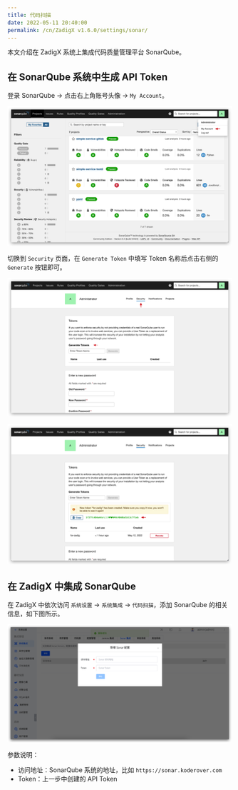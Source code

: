```yaml
---
title: 代码扫描
date: 2022-05-11 20:40:00
permalink: /cn/ZadigX v1.6.0/settings/sonar/
---
```


本文介绍在 ZadigX 系统上集成代码质量管理平台 SonarQube。

## 在 SonarQube 系统中生成 API Token

登录 SonarQube -> 点击右上角账号头像 -> `My Account`。

![sonar](./_images/sonar_1.png)

切换到 `Security` 页面，在 `Generate Token` 中填写 Token 名称后点击右侧的 `Generate` 按钮即可。

![sonar](./_images/sonar_2.png)

![sonar](./_images/sonar_3.png)

## 在 ZadigX 中集成 SonarQube

在 ZadigX 中依次访问 `系统设置` ->  `系统集成` -> `代码扫描`，添加 SonarQube 的相关信息，如下图所示。

![sonar](./_images/sonar_4.png)

参数说明：

- 访问地址：SonarQube 系统的地址，比如 `https://sonar.koderover.com`
- Token：上一步中创建的 API Token
